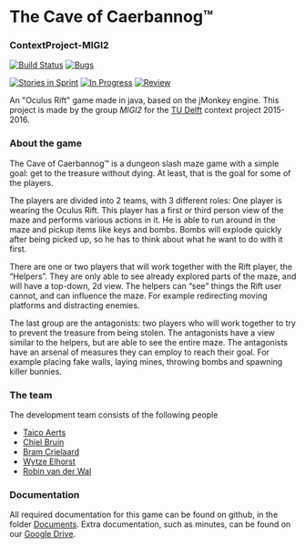 # The Cave of Caerbannog™
### ContextProject-MIGI2 
[![Build Status](https://travis-ci.org/Taeir/ContextProject-MIGI2.svg?branch=master)](https://travis-ci.org/Taeir/ContextProject-MIGI2)
[![Bugs](https://badge.waffle.io/Taeir/ContextProject-MIGI2.svg?label=bug&title=Bugs)](http://waffle.io/Taeir/ContextProject-MIGI2)

[![Stories in Sprint](https://badge.waffle.io/Taeir/ContextProject-MIGI2.svg?label=ready%20for%20sprint&title=Sprint%20Backlog)](http://waffle.io/Taeir/ContextProject-MIGI2)
[![In Progress](https://badge.waffle.io/Taeir/ContextProject-MIGI2.svg?label=in%20progress&title=In%20Progress)](http://waffle.io/Taeir/ContextProject-MIGI2)
[![Review](https://badge.waffle.io/Taeir/ContextProject-MIGI2.svg?label=review&title=Ready%20for%20Review)](http://waffle.io/Taeir/ContextProject-MIGI2)

An "Oculus Rift" game made in java, based on the jMonkey engine. 
This project is made by the group *MIGI2* for the [TU Delft] context project 2015-2016.

### About the game
The Cave of Caerbannog™ is a dungeon slash maze game with a simple goal: get to the treasure without
dying. At least, that is the goal for some of the players.

The players are divided into 2 teams, with 3 different roles:
One player is wearing the Oculus Rift. This player has a first or third person view of the maze and performs various actions in it. He is able to run around in the maze and pickup items like keys and bombs. Bombs will explode quickly after being picked up, so he has to think about what he want to do with it first.

There are one or two players that will work together with the Rift player, the “Helpers”. They are only able to see already explored parts of the maze, and will have a top-down, 2d view. The helpers can “see” things the Rift user cannot, and can influence the maze. For example redirecting moving platforms and distracting enemies.

The last group are the antagonists: two players who will work together to try to prevent the treasure from being stolen. The antagonists have a view similar to the helpers, but are able to see the entire maze. The antagonists have an arsenal of measures they can employ to reach their goal. For example placing fake walls, laying mines, throwing bombs and spawning killer bunnies.

### The team
The development team consists of the following people
* [Taico Aerts]
* [Chiel Bruin]
* [Bram Crielaard]
* [Wytze Elhorst]
* [Robin van der Wal]

### Documentation
All required documentation for this game can be found on github, in the folder [Documents]. Extra documentation, such as minutes, can be found on our [Google Drive].

[Documents]: https://github.com/Taeir/ContextProject-MIGI2/documentation/
[Google Drive]: https://drive.google.com/folderview?id=0B1ltTFwLvmz_N2p6WkRwblZ5bDA&usp=sharing
[TU Delft]: http://tudelft.nl/
[Taico Aerts]: https://github.com/Taeir
[Chiel Bruin]: https://github.com/ChielBruin
[Bram Crielaard]: https://github.com/BCrlrd
[Wytze Elhorst]: https://github.com/WytzeElhorst
[Robin van der Wal]: https://github.com/Diocruel
